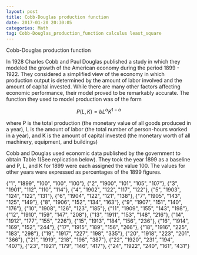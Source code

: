 ```yaml
---
layout: post
title: Cobb-Douglas production function
date: 2017-01-20 20:30:05
categories: Math
tag: Cobb-Douglas_production_function calculus least_square
---
```

Cobb-Douglas production function

In 1928 Charles Cobb and Paul Douglas published a study in which they modeled the growth of the American economy during the period 1899 - 1922. They considered a simplified view of the economy in which production output is determined by the amount of labor involved and the amount of capital invested. While there are many other factors affecting economic performance, their model proved to be remarkably accurate. The function they used to model production was of the form

$$P(L,K)=bL^{\alpha}K^{1-\alpha}$$

where P is the total production (the monetary value of all goods produced in a year),
L is the amount of labor (the total number of person-hours worked in a year), and K is the amount of capital invested (the monetary worth of all machinery, equipment, and buildings)

Cobb and Douglas used economic data published by the government to obtain Table 1(See replication below). They took the year 1899 as a baseline and P, L, and K for 1899 were each assigned the value 100. The values for other years were expressed as percentages of the 1899 figures.


{"1", "1899", "100", "100", "100"},
{"2", "1900", "101", "105", "107"},
{"3", "1901", "112", "110", "114"},
{"4", "1902", "122", "117", "122"},
{"5", "1903", "124", "122", "131"},
{"6", "1904", "122", "121", "138"},
{"7", "1905", "143", "125", "149"},
{"8", "1906", "152", "134", "163"},
{"9", "1907", "151", "140", "176"},
{"10", "1908", "126", "123", "185"},
{"11", "1909", "155", "143", "198"},
{"12", "1910", "159", "147", "208"},
{"13", "1911", "153", "148", "216"},
{"14", "1912", "177", "155", "226"},
{"15", "1913", "184", "156", "236"},
{"16", "1914", "169", "152", "244"},
{"17", "1915", "189", "156", "266"},
{"18", "1916", "225", "183", "298"},
{"19", "1917", "227", "198", "335"},
{"20", "1918", "223", "201", "366"},
{"21", "1919", "218", "196", "387"},
{"22", "1920", "231", "194", "407"},
{"23", "1921", "179", "146", "417"},
{"24", "1922", "240", "161", "431"}

